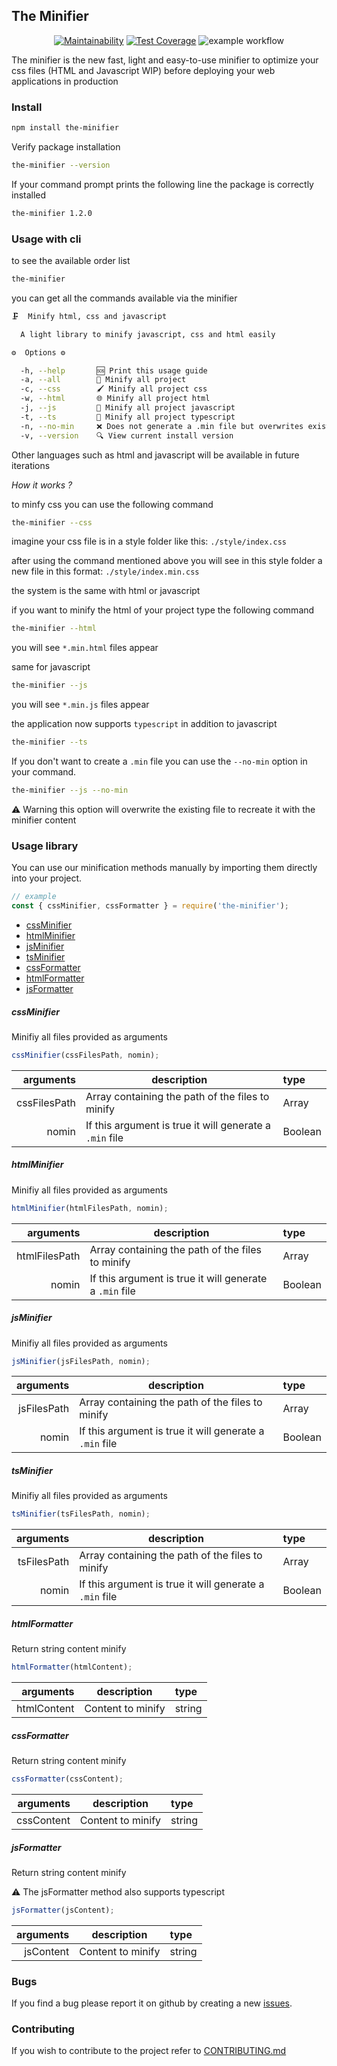 ## The Minifier

<div align="center">

  [![Maintainability](https://api.codeclimate.com/v1/badges/7210bd2f950466648bc2/maintainability)](https://codeclimate.com/github/yohann-kevin/the-minifier/maintainability) [![Test Coverage](https://api.codeclimate.com/v1/badges/7210bd2f950466648bc2/test_coverage)](https://codeclimate.com/github/yohann-kevin/the-minifier/test_coverage) ![example workflow](https://github.com/yohann-kevin/the-minifier/actions/workflows/node.js.yml/badge.svg)

</div>

The minifier is the new fast, light and easy-to-use minifier to optimize your css files (HTML and Javascript WIP) before deploying your web applications in production

### Install

```bash
npm install the-minifier
```

Verify package installation

```bash
the-minifier --version
```

If your command prompt prints the following line the package is correctly installed

```bash
the-minifier 1.2.0
```

### Usage with cli

to see the available order list

```bash
the-minifier
```

you can get all the commands available via the minifier

```bash
🗜️  Minify html, css and javascript

  A light library to minify javascript, css and html easily 

⚙️  Options ⚙️

  -h, --help       🆘 Print this usage guide                                     
  -a, --all        📝 Minify all project                                         
  -c, --css        🖌️ Minify all project css                                    
  -w, --html       🌐 Minify all project html                                    
  -j, --js         🚂 Minify all project javascript                              
  -t, --ts         🚆 Minify all project typescript                              
  -n, --no-min     ❌ Does not generate a .min file but overwrites existing files 
  -v, --version    🔍 View current install version
```

Other languages such as html and javascript will be available in future iterations

*How it works ?*

to minfy css you can use the following command

```bash
the-minifier --css
```

imagine your css file is in a style folder like this: `./style/index.css`

after using the command mentioned above you will see in this style folder a new file in this format: `./style/index.min.css`

the system is the same with html or javascript

if you want to minify the html of your project type the following command

```bash
the-minifier --html
```

you will see `*.min.html` files appear

same for javascript

```bash
the-minifier --js
```

you will see `*.min.js` files appear

the application now supports `typescript` in addition to javascript

```bash
the-minifier --ts
```

If you don't want to create a `.min` file you can use the `--no-min` option in your command.

```bash
the-minifier --js --no-min
```

⚠️ Warning this option will overwrite the existing file to recreate it with the minifier content

### Usage library

You can use our minification methods manually by importing them directly into your project.

```javascript
// example
const { cssMinifier, cssFormatter } = require('the-minifier');
```

- [cssMinifier](#cssMinifier)
- [htmlMinifier](#htmlMinifier)
- [jsMinifier](#jsMinifier)
- [tsMinifier](#tsMinifier)
- [cssFormatter](#cssFormatter)
- [htmlFormatter](#htmlFormatter)
- [jsFormatter](#jsFormatter)

<h5 id="cssMinifier">cssMinifier</h5>

Minifiy all files provided as arguments

```javascript
cssMinifier(cssFilesPath, nomin);
```

| arguments | description | type |
|-:|--|:-|
|cssFilesPath|Array containing the path of the files to minify|Array|
|nomin|If this argument is true it will generate a `.min` file|Boolean|

<h5 id="htmlMinifier">htmlMinifier</h5>

Minifiy all files provided as arguments

```javascript
htmlMinifier(htmlFilesPath, nomin);
```

| arguments | description | type |
|-:|--|:-|
|htmlFilesPath|Array containing the path of the files to minify|Array|
|nomin|If this argument is true it will generate a `.min` file|Boolean|

<h5 id="jsMinifier">jsMinifier</h5>

Minifiy all files provided as arguments

```javascript
jsMinifier(jsFilesPath, nomin);
```

| arguments | description | type |
|-:|--|:-|
|jsFilesPath|Array containing the path of the files to minify|Array|
|nomin|If this argument is true it will generate a `.min` file|Boolean|

<h5 id="tsMinifier">tsMinifier</h5>

Minifiy all files provided as arguments

```javascript
tsMinifier(tsFilesPath, nomin);
```

| arguments | description | type |
|-:|--|:-|
|tsFilesPath|Array containing the path of the files to minify|Array|
|nomin|If this argument is true it will generate a `.min` file|Boolean|

<h5 id="htmlFormatter">htmlFormatter</h5>

Return string content minify

```javascript
htmlFormatter(htmlContent);
```

| arguments | description | type |
|-:|--|:-|
|htmlContent|Content to minify|string|

<h5 id="cssFormatter">cssFormatter</h5>

Return string content minify

```javascript
cssFormatter(cssContent);
```

| arguments | description | type |
|-:|--|:-|
|cssContent|Content to minify|string|

<h5 id="jsFormatter">jsFormatter</h5>

Return string content minify

⚠️ The jsFormatter method also supports typescript

```javascript
jsFormatter(jsContent);
```

| arguments | description | type |
|-:|--|:-|
|jsContent|Content to minify|string|


### Bugs

If you find a bug please report it on github by creating a new [issues](https://github.com/yohann-kevin/the-minifier/issues).

### Contributing

If you wish to contribute to the project refer to [CONTRIBUTING.md](https://github.com/yohann-kevin/the-minifier/blob/master/CONTRIBUTING.md)

